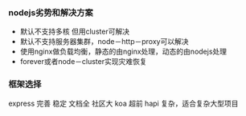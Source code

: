 ### nodejs劣势和解决方案
- 默认不支持多核 但用cluster可解决
- 默认不支持服务器集群，node－http－proxy可以解决
- 使用nginx做负载均衡，静态的由nginx处理，动态的由nodejs处理
- forever或者node－cluster实现灾难恢复

### 框架选择
express  完善 稳定 文档全 社区大 
koa   超前
hapi   复杂，适合复杂大型项目